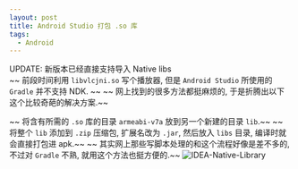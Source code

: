 ```yaml
---
layout: post
title: Android Studio 打包 .so 库
tags:
  - Android
---
```


UPDATE: 新版本已经直接支持导入 Native libs  
~~ 前段时间利用 `libvlcjni.so` 写个播放器, 但是 `Android Studio` 所使用的 `Gradle` 并不支持 NDK. ~~
~~ 网上找到的很多方法都挺麻烦的, 于是折腾出以下这个比较奇葩的解决方案.~~
<!-- more -->
~~ 将含有所需的 `.so` 库的目录 `armeabi-v7a` 放到另一个新建的目录 `lib`.~~
~~ 将整个 `lib` 添加到 `.zip` 压缩包, 扩展名改为 `.jar`, 然后放入 `libs` 目录, 编译时就会直接打包进 apk.~~
~~ 其实网上那些写脚本处理的和这个流程好像是差不多的, 不过对 `Gradle` 不熟, 就用这个方法也挺方便的.~~
![IDEA-Native-Library](http://gncy2013.github.io/images/idea-native-lib.png)